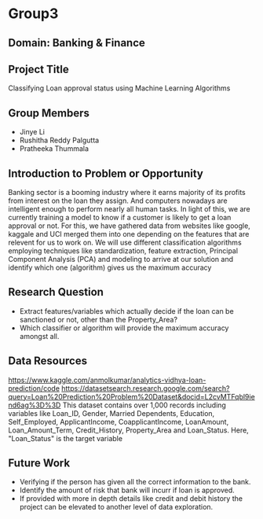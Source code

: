 # Group3
## Domain: Banking & Finance

## Project Title
Classifying Loan approval status using Machine Learning Algorithms

## Group Members
* Jinye Li
* Rushitha Reddy Palgutta
* Pratheeka Thummala

## Introduction to Problem or Opportunity
Banking sector is a booming industry where it earns majority of its profits from interest on the loan they assign. And computers nowadays are intelligent enough to perform nearly all human tasks. In light of this, we are currently training a model to know if a customer is likely to get a loan approval or not. For this, we have gathered data from websites like google, kaggale and UCI merged them into one depending on the features that are relevent for us to work on. We will use different classification algorithms employing techniques like standardization, feature extraction, Principal Component Analysis (PCA) and modeling  to arrive at our solution and identify which one (algorithm) gives us the maximum accuracy

## Research Question
* Extract features/variables which actually decide if the loan can be sanctioned or not, other than the Property_Area?
* Which classifier or algorithm will provide the maximum accuracy amongst all.

## Data Resources
https://www.kaggle.com/anmolkumar/analytics-vidhya-loan-prediction/code
https://datasetsearch.research.google.com/search?query=Loan%20Prediction%20Problem%20Dataset&docid=L2cvMTFqbl9iend6ag%3D%3D
This dataset contains over 1,000 records including variables like Loan_ID,	Gender,	Married	Dependents,	Education,	Self_Employed,	ApplicantIncome,	CoapplicantIncome, LoanAmount,	Loan_Amount_Term,	Credit_History, Property_Area	and Loan_Status. Here, "Loan_Status" is the target variable

## Future Work
* Verifying if the person has given all the correct information to the bank.
* Identify the amount of risk that bank will incurr if loan is approved.
* If provided with more in depth details like credit and debit history the project can be elevated to another level of data exploration.
